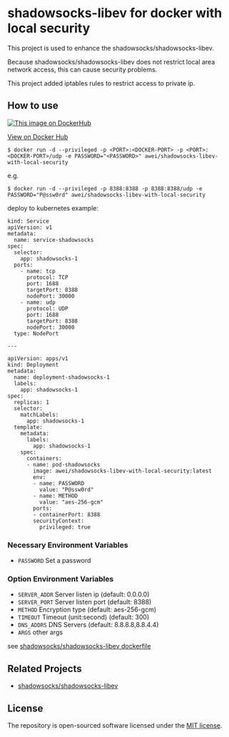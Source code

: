 # shadowsocks-libev for docker with local security
This project is used to enhance the shadowsocks/shadowsocks-libev.

Because shadowsocks/shadowsocks-libev does not restrict local area network access, this can cause security problems.

This project added iptables rules to restrict access to private ip.

## How to use
[![This image on DockerHub](https://img.shields.io/docker/pulls/awei/shadowsocks-libev-with-local-security.svg)](https://hub.docker.com/r/awei/shadowsocks-libev-with-local-security/)

[View on Docker Hub](https://hub.docker.com/r/awei/shadowsocks-libev-with-local-security)
```console
$ docker run -d --privileged -p <PORT>:<DOCKER-PORT> -p <PORT>:<DOCKER-PORT>/udp -e PASSWORD="<PASSWORD>" awei/shadowsocks-libev-with-local-security
```
e.g.
```
$ docker run -d --privileged -p 8388:8388 -p 8388:8388/udp -e PASSWORD="P@ssw0rd" awei/shadowsocks-libev-with-local-security
```
deploy to kubernetes example:
```
kind: Service
apiVersion: v1
metadata:
  name: service-shadowsocks
spec:
  selector:
    app: shadowsocks-1
  ports:
    - name: tcp
      protocol: TCP
      port: 1688
      targetPort: 8388
      nodePort: 30000
    - name: udp
      protocol: UDP
      port: 1688
      targetPort: 8388
      nodePort: 30000
  type: NodePort

---

apiVersion: apps/v1
kind: Deployment
metadata:
  name: deployment-shadowsocks-1
  labels:
    app: shadowsocks-1
spec:
  replicas: 1
  selector:
    matchLabels:
      app: shadowsocks-1
  template:
    metadata:
      labels:
        app: shadowsocks-1
    spec:
      containers:
      - name: pod-shadowsocks
        image: awei/shadowsocks-libev-with-local-security:latest
        env:
        - name: PASSWORD
          value: "P@ssw0rd"
        - name: METHOD
          value: "aes-256-gcm"
        ports:
        - containerPort: 8388
        securityContext:
          privileged: true
```
### Necessary Environment Variables
* `PASSWORD` Set a password

### Option Environment Variables

* `SERVER_ADDR` Server listen ip (default: 0.0.0.0)
* `SERVER_PORT` Server listen port (default: 8388)
* `METHOD` Encryption type (default: aes-256-gcm)
* `TIMEOUT` Timeout (unit:second) (default: 300)
* `DNS_ADDRS` DNS Servers (default: 8.8.8.8,8.8.4.4)
* `ARGS` other args

see [shadowsocks/shadowsocks-libev dockerfile](https://hub.docker.com/r/shadowsocks/shadowsocks-libev/dockerfile)

## Related Projects
- [shadowsocks/shadowsocks-libev](https://hub.docker.com/r/shadowsocks/shadowsocks-libev)

## License
The repository is open-sourced software licensed under the [MIT license](https://opensource.org/licenses/MIT).
